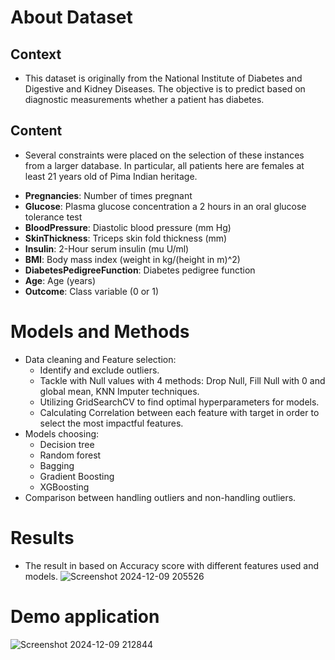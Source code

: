 # About Dataset
## Context
- This dataset is originally from the National Institute of Diabetes and Digestive and Kidney Diseases. The objective is to predict based on diagnostic measurements whether a patient has diabetes.
## Content
- Several constraints were placed on the selection of these instances from a larger database. In particular, all patients here are females at least 21 years old of Pima Indian heritage.
 * **Pregnancies**: Number of times pregnant
 * **Glucose**: Plasma glucose concentration a 2 hours in an oral glucose tolerance test
 * **BloodPressure**: Diastolic blood pressure (mm Hg)
 * **SkinThickness**: Triceps skin fold thickness (mm)
 * **Insulin**: 2-Hour serum insulin (mu U/ml)
 * **BMI**: Body mass index (weight in kg/(height in m)^2)
 * **DiabetesPedigreeFunction**: Diabetes pedigree function
 * **Age**: Age (years)
 * **Outcome**: Class variable (0 or 1)
# Models and Methods
- Data cleaning and Feature selection:
  * Identify and exclude outliers.
  * Tackle with Null values with 4 methods: Drop Null, Fill Null with 0 and global mean, KNN Imputer techniques.
  * Utilizing GridSearchCV to find optimal hyperparameters for models.
  * Calculating Correlation between each feature with target in order to select the most impactful features.
- Models choosing:
  * Decision tree
  * Random forest
  * Bagging
  * Gradient Boosting
  * XGBoosting
- Comparison between handling outliers and non-handling outliers.
# Results
- The result in based on Accuracy score with different features used and models.
![Screenshot 2024-12-09 205526](https://github.com/user-attachments/assets/374281d1-5bc3-4f40-857d-604edcced167)

# Demo application
![Screenshot 2024-12-09 212844](https://github.com/user-attachments/assets/84e0f32f-1cc6-4e15-8785-54d6ee168303)
